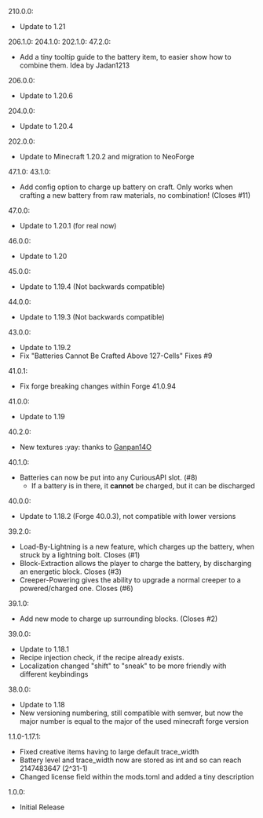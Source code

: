 210.0.0:
- Update to 1.21

206.1.0:
204.1.0:
202.1.0:
47.2.0:
- Add a tiny tooltip guide to the battery item, to easier show how to combine them. Idea by Jadan1213

206.0.0:
- Update to 1.20.6

204.0.0:
- Update to 1.20.4 

202.0.0:
- Update to Minecraft 1.20.2 and migration to NeoForge

47.1.0:
43.1.0:
- Add config option to charge up battery on craft. Only works when crafting a new battery from raw materials, no combination! (Closes #11)

47.0.0:
- Update to 1.20.1 (for real now)

46.0.0:
- Update to 1.20

45.0.0:
- Update to 1.19.4 (Not backwards compatible)

44.0.0:
- Update to 1.19.3 (Not backwards compatible)

43.0.0:
- Update to 1.19.2
- Fix "Batteries Cannot Be Crafted Above 127-Cells" Fixes #9

41.0.1:
- Fix forge breaking changes within Forge 41.0.94

41.0.0:
- Update to 1.19

40.2.0:
- New textures :yay: thanks to [Ganpan14O](https://www.curseforge.com/members/ganpan14o)

40.1.0:
- Batteries can now be put into any CuriousAPI slot. (#8)
  - If a battery is in there, it **cannot** be charged, but it can be discharged

40.0.0:
- Update to 1.18.2 (Forge 40.0.3), not compatible with lower versions

39.2.0:
- Load-By-Lightning is a new feature, which charges up the battery, when struck by a lightning bolt. Closes (#1)
- Block-Extraction allows the player to charge the battery, by discharging an energetic block. Closes (#3)
- Creeper-Powering gives the ability to upgrade a normal creeper to a powered/charged one. Closes (#6)

39.1.0:
- Add new mode to charge up surrounding blocks. (Closes #2)

39.0.0:
- Update to 1.18.1
- Recipe injection check, if the recipe already exists.
- Localization changed "shift" to "sneak" to be more friendly with different keybindings

38.0.0:
- Update to 1.18
- New versioning numbering, still compatible with semver, but now the major number is equal to the major of the used minecraft forge version

1.1.0-1.17.1:
- Fixed creative items having to large default trace_width
- Battery level and trace_width now are stored as int and so can reach 2147483647 (2^31-1)
- Changed license field within the mods.toml and added a tiny description

1.0.0:
- Initial Release
